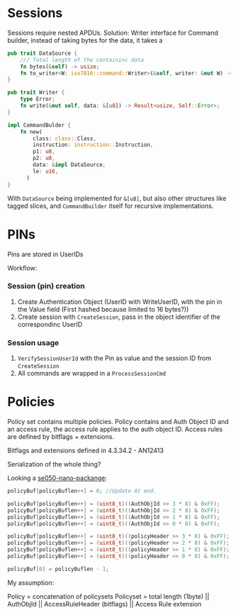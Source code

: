 Sessions
========

Sessions require nested APDUs.
Solution: Writer interface for Command builder, instead of taking bytes for the data, it takes a 

```rust
pub trait DataSource {
    /// Total length of the containinc data
    fn bytes(&self) -> usize;
    fn to_writer<W: iso7816::command::Writer>(&self, writer: &mut W) -> Result<(), W::Error>;
}
```

```rust
pub trait Writer {
    type Error;
    fn write(&mut self, data: &[u8]) -> Result<usize, Self::Error>;
}
```

```rust
impl CommandBulder {
    fn new(
        class: class::Class,
        instruction: instruction::Instruction,
        p1: u8,
        p2: u8,
        data: &impl DataSource,
        le: u16,
      )
}
```

With `DataSource` being implemented for `&[u8]`, but also other structures like tagged slices, and `CommandBuilder` itself for recursive implementations.

PINs
====

Pins are stored in UserIDs

Workflow:

### Session (pin) creation

1. Create Authentication Object (UserID with WriteUserID, with the pin in the Value field (First hashed because limited to 16 bytes?))
2. Create session with `CreateSession`, pass in the object identifier of the correspondinc UserID


### Session usage

1. `VerifySessionUserId` with the Pin as value and the session ID from `CreateSession`
2. All commands are wrapped in a `ProcessSessionCmd`


Policies
========

Policy set contains multiple policies.
Policy contains and Auth Object ID and an access rule, the access rule applies to the auth object ID.
Access rules are defined by bitflags + extensions.


Bitflags and extensions defined in 4.3.34.2 - AN12413

Serialization of the whole thing?

Looking a [se050-nano-packange](https://github.com/NXPPlugNTrust/nano-package/blob/master/examples/se05x_crypto/src/ex_se05x_crypto.c#L565):

```c
policyBuf[policyBuflen++] = 0; //Update At end.

policyBuf[policyBuflen++] = (uint8_t)((AuthObjId >> 3 * 8) & 0xFF);
policyBuf[policyBuflen++] = (uint8_t)((AuthObjId >> 2 * 8) & 0xFF);
policyBuf[policyBuflen++] = (uint8_t)((AuthObjId >> 1 * 8) & 0xFF);
policyBuf[policyBuflen++] = (uint8_t)((AuthObjId >> 0 * 8) & 0xFF);

policyBuf[policyBuflen++] = (uint8_t)((policyHeader >> 3 * 8) & 0xFF);
policyBuf[policyBuflen++] = (uint8_t)((policyHeader >> 2 * 8) & 0xFF);
policyBuf[policyBuflen++] = (uint8_t)((policyHeader >> 1 * 8) & 0xFF);
policyBuf[policyBuflen++] = (uint8_t)((policyHeader >> 0 * 8) & 0xFF);

policyBuf[0] = policyBuflen - 1;
```

My assumption:

Policy = concatenation of policysets
Policyset = total length (1byte) || AuthObjId || AccessRuleHeader (bitflags) || Access Rule extension

